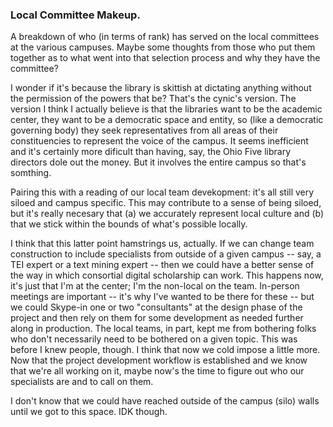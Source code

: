 ### Local Committee Makeup.

A breakdown of who (in terms of rank) has served on the local committees at the various campuses. Maybe some thoughts from those who put them together as to what went into that selection process and why they have the committee? 

I wonder if it's because the library is skittish at dictating anything without the permission of the powers that be? That's the cynic's version. The version I think I actually believe is that the libraries want to be the academic center, they want to be a democratic space and entity, so (like a democratic governing body) they seek representatives from all areas of their constituencies to represent the voice of the campus. It seems inefficient and it's certainly more dificult than having, say, the Ohio Five library directors dole out the money. But it involves the entire campus so that's somthing. 

Pairing this with a reading of our local team devekopment: it's all still very siloed and campus specific. This may contribute to a sense of being siloed, but it's really necesary that (a) we accurately represent local culture and (b) that we stick within the bounds of what's possible locally. 

I think that this latter point hamstrings us, actually. If we can change team construction to include specialists from outside of a given campus -- say, a TEI expert or a text mining expert -- then we could have a better sense of the way in which consortial digital scholarship can work. This happens now, it's just that I'm at the center; I'm the non-local on the team. In-person meetings are important -- it's why I've wanted to be there for these -- but we could Skype-in one or two "consultants" at the design phase of the project and then rely on them for some development as needed further along in production. The local teams, in part, kept me from bothering folks who don't necessarily need to be bothered on a given topic. This was before I knew people, though. I think that now we cold impose a little more. Now that the project development workflow is established and we know that we're all working on it, maybe now's the time to figure out who our specialists are and to call on them. 

I don't know that we could have reached outside of the campus (silo) walls until we got to this space. IDK though. 